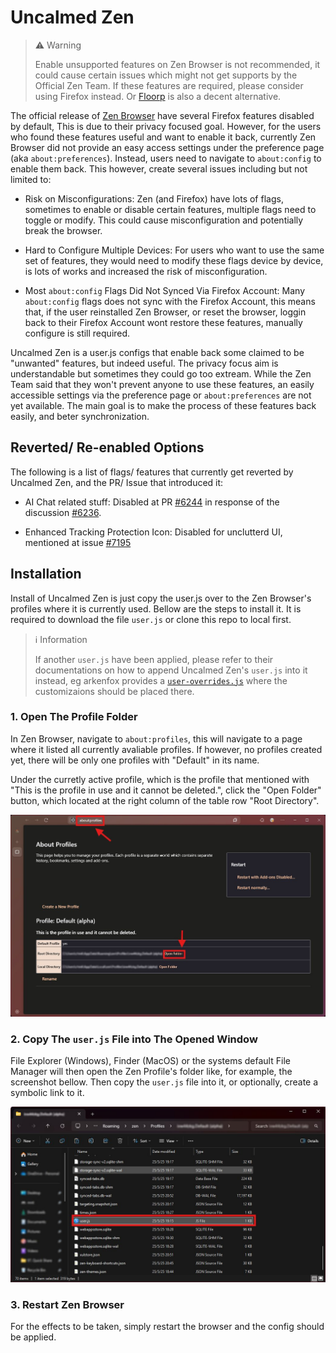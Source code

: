 # Uncalmed Zen

> ⚠️ Warning
>
> Enable unsupported features on Zen Browser is not recommended, it could cause certain issues which might not get
> supports by the Official Zen Team. If these features are required, please consider using Firefox instead. Or
> [Floorp](https://floorp.app) is also a decent alternative.

The official release of [Zen Browser](https://zen-browser.app/) have several Firefox features disabled by default, This
is due to their privacy focused goal. However, for the users who found these features useful and want to enable it back,
currently Zen Browser did not provide an easy access settings under the preference page (aka `about:preferences`).
Instead, users need to navigate to `about:config` to enable them back. This however, create several issues including
but not limited to:

  - Risk on Misconfigurations: Zen (and Firefox) have lots of flags, sometimes to enable or disable certain features,
    multiple flags need to toggle or modify. This could cause misconfiguration and potentially break the browser.

  - Hard to Configure Multiple Devices: For users who want to use the same set of features, they would need to modify
    these flags device by device, is lots of works and increased the risk of misconfiguration.

  - Most `about:config` Flags Did Not Synced Via Firefox Account: Many `about:config` flags does not sync with the
    Firefox Account, this means that, if the user reinstalled Zen Browser, or reset the browser, loggin back to their
    Firefox Account wont restore these features, manually configure is still required.

Uncalmed Zen is a user.js configs that enable back some claimed to be "unwanted" features, but indeed useful. The
privacy focus aim is understandable but sometimes they could go too extream. While the Zen Team said that they won't
prevent anyone to use these features, an easily accessible settings via the preference page or `about:preferences` are
not yet available. The main goal is to make the process of these features back easily, and beter synchronization.

## Reverted/ Re-enabled Options

The following is a list of flags/ features that currently get reverted by Uncalmed Zen, and the PR/ Issue that
introduced it:

  - AI Chat related stuff: Disabled at PR [#6244](https://github.com/zen-browser/desktop/pull/6244) in response of
    the discussion [#6236](https://github.com/zen-browser/desktop/discussions/6236).

  - Enhanced Tracking Protection Icon: Disabled for unclutterd UI, mentioned at issue
    [#7195](https://github.com/zen-browser/desktop/issues/7195)

## Installation

Install of Uncalmed Zen is just copy the user.js over to the Zen Browser's profiles where it is currently used. Bellow
are the steps to install it. It is required to download the file `user.js` or clone this repo to local first.

> ℹ️ Information
>
> If another `user.js` have been applied, please refer to their documentations on how to append Uncalmed Zen's `user.js`
> into it instead, eg arkenfox provides a [`user-overrides.js`](https://github.com/arkenfox/user.js/wiki/3.1-Overrides)
> where the customizaions should be placed there.

### 1. Open The Profile Folder

In Zen Browser, navigate to `about:profiles`, this will navigate to a page where it listed all currently avaliable
profiles. If however, no profiles created yet, there will be only one profiles with "Default" in its name.

Under the curretly active profile, which is the profile that mentioned with "This is the profile in use and it cannot
be deleted.", click the "Open Folder" button, which located at the right column of the table row "Root Directory".

![screenshot_1.jpg](_docs/screenshot_1.jpg)

### 2. Copy The `user.js` File into The Opened Window

File Explorer (Windows), Finder (MacOS) or the systems default File Manager will then open the Zen Profile's folder
like, for example, the screenshot bellow. Then copy the `user.js` file into it, or optionally, create a symbolic link
to it.

![screenshot_2.jpg](_docs/screenshot_2.jpg)

### 3. Restart Zen Browser

For the effects to be taken, simply restart the browser and the config should be applied.
